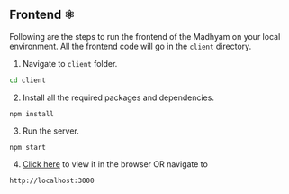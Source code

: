 ## Frontend ⚛️

Following are the steps to run the frontend of the Madhyam on your local environment. All the frontend code will go in the `client` directory. 

1. Navigate to `client` folder.
  ```sh
  cd client
  ```
2. Install all the required packages and dependencies.
  ```node
  npm install
  ```
3. Run the server.
  ```node
  npm start
  ```
4. [Click here](http://localhost:3000) to view it in the browser OR navigate to
  ```text
  http://localhost:3000
  ```
